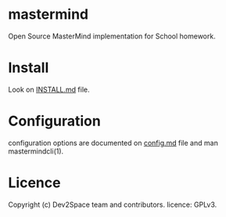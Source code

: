 # mastermind

Open Source MasterMind implementation for School homework.

# Install

Look on [INSTALL.md](INSTALL.md) file.

# Configuration

configuration options are documented on [config.md](doc/config.md) file and
man mastermindcli(1).

# Licence

Copyright (c) Dev2Space team and contributors. licence: GPLv3.

